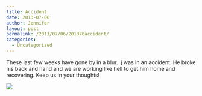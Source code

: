 ```yaml
---
title: Accident
date: 2013-07-06
author: Jennifer
layout: post
permalink: /2013/07/06/201376accident/
categories:
  - Uncategorized
---
```

These last few weeks have gone by in a blur.&nbsp; j was in an accident. He broke his back and hand and we are working like hell to get him home and recovering. Keep us in your thoughts!

![](http://static1.squarespace.com/static/50db6bb3e4b015296cd43789/50dfa5b1e4b0dc6320e0b5ea/52094f5be4b021ed6a260eac/1376341862727/2013-07-04+20.08.57.jpg.57.jpg?format=original)
